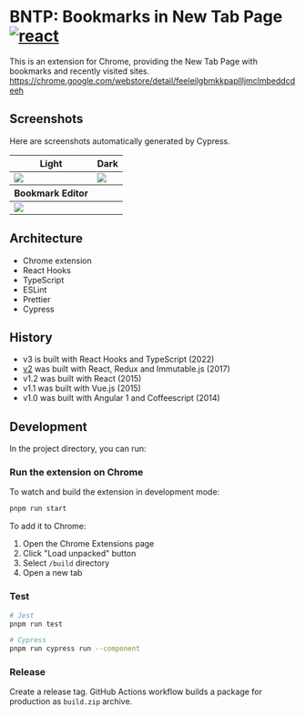 # BNTP: Bookmarks in New Tab Page [![react](https://github.com/int128/bntp/actions/workflows/react.yaml/badge.svg)](https://github.com/int128/bntp/actions/workflows/react.yaml)

This is an extension for Chrome, providing the New Tab Page with bookmarks and recently visited sites.
https://chrome.google.com/webstore/detail/feeleilgbmkkpapllljmclmbeddcdeeh

## Screenshots

Here are screenshots automatically generated by Cypress.

<table>
  <thead>
    <th>Light</th>
    <th>Dark</th>
  </thead>
  <tr>
    <td><img src="https://raw.githubusercontent.com/wiki/int128/bntp/main/cypress/screenshots/App.cy.tsx/App%20--%20mounts.png"></td>
    <td><img src="https://raw.githubusercontent.com/wiki/int128/bntp/main/cypress/screenshots/App.cy.tsx/App%20--%20enables%20dark%20mode.png"></td>
  </tr>
  <thead>
    <th>Bookmark Editor</th>
    <th></th>
  </thead>
  <tr>
    <td><img src="https://raw.githubusercontent.com/wiki/int128/bntp/main/cypress/screenshots/App.cy.tsx/App%20--%20opens%20the%20bookmark%20editor.png"></td>
    <td></td>
  </tr>
</table>

## Architecture

- Chrome extension
- React Hooks
- TypeScript
- ESLint
- Prettier
- Cypress

## History

- v3 is built with React Hooks and TypeScript (2022)
- [v2](https://github.com/int128/bntp/tree/v2) was built with React, Redux and Immutable.js (2017)
- v1.2 was built with React (2015)
- v1.1 was built with Vue.js (2015)
- v1.0 was built with Angular 1 and Coffeescript (2014)

## Development

In the project directory, you can run:

### Run the extension on Chrome

To watch and build the extension in development mode:

```sh
pnpm run start
```

To add it to Chrome:

1. Open the Chrome Extensions page
1. Click "Load unpacked" button
1. Select `/build` directory
1. Open a new tab

### Test

```sh
# Jest
pnpm run test

# Cypress
pnpm run cypress run --component
```

### Release

Create a release tag.
GitHub Actions workflow builds a package for production as `build.zip` archive.
